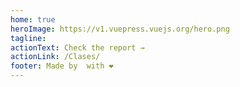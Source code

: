 ```yaml
---
home: true
heroImage: https://v1.vuepress.vuejs.org/hero.png
tagline: 
actionText: Check the report →
actionLink: /Clases/
footer: Made by  with ❤️
---
```

